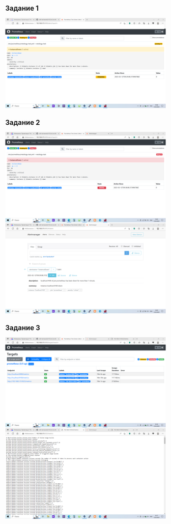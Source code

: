 ## Задание 1

<img src="https://github.com/ya-haf/Prometheus-9-05/blob/main/img/Pending.png?raw=true" weight=50% height=50%>

## Задание 2

<img src="https://github.com/ya-haf/Prometheus-9-05/blob/main/img/Fireing.png?raw=true" weight=50% height=50%>
<img src="https://github.com/ya-haf/Prometheus-9-05/blob/main/img/Alertmanager.png?raw=true" weight=50% height=50%>


## Задание 3

<img src="https://github.com/ya-haf/Prometheus-9-05/blob/main/img/docker.png?raw=true" weight=50% height=50%>
<img src="https://github.com/ya-haf/Prometheus-9-05/blob/main/img/dockermetrics.png?raw=true" weight=50% height=50%>
